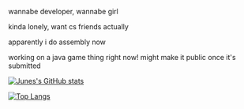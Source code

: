 <!--
**junekomeiji/junekomeiji** is a ✨ _special_ ✨ repository because its `README.md` (this file) appears on your GitHub profile.

Here are some ideas to get you started:

- 🔭 I’m currently working on ...
- 🌱 I’m currently learning ...
- 👯 I’m looking to collaborate on ...
- 🤔 I’m looking for help with ...
- 💬 Ask me about ...
- 📫 How to reach me: ...
- 😄 Pronouns: ...
- ⚡ Fun fact: ...
-->

<p>wannabe developer, wannabe girl</p>
<p>kinda lonely, want cs friends actually</p>
<p>apparently i do assembly now</p>

<p>working on a java game thing right now! might make it public once it's submitted</p>

[![Junes's GitHub stats](https://github-readme-stats.vercel.app/api?username=junekomeiji)](https://github.com/anuraghazra/github-readme-stats)

[![Top Langs](https://github-readme-stats.vercel.app/api/top-langs/?username=junekomeiji&layout=compact)](https://github.com/anuraghazra/github-readme-stats)
